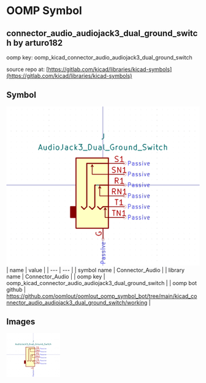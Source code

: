 # OOMP Symbol  
## connector_audio_audiojack3_dual_ground_switch  by arturo182  
  
oomp key: oomp_kicad_connector_audio_audiojack3_dual_ground_switch  
  
source repo at: [https://gitlab.com/kicad/libraries/kicad-symbols](https://gitlab.com/kicad/libraries/kicad-symbols)  
## Symbol  
  
[![working.png](working_600.png)](working.png)  
| name | value | 
| --- | --- | 
| symbol name | Connector_Audio | 
| library name | Connector_Audio | 
| oomp key | oomp_kicad_connector_audio_audiojack3_dual_ground_switch | 
| oomp bot github | https://github.com/oomlout/oomlout_oomp_symbol_bot/tree/main/kicad_connector_audio_audiojack3_dual_ground_switch/working | 
## Images  
  
[![working.png](working_140.png)](working.png)  
